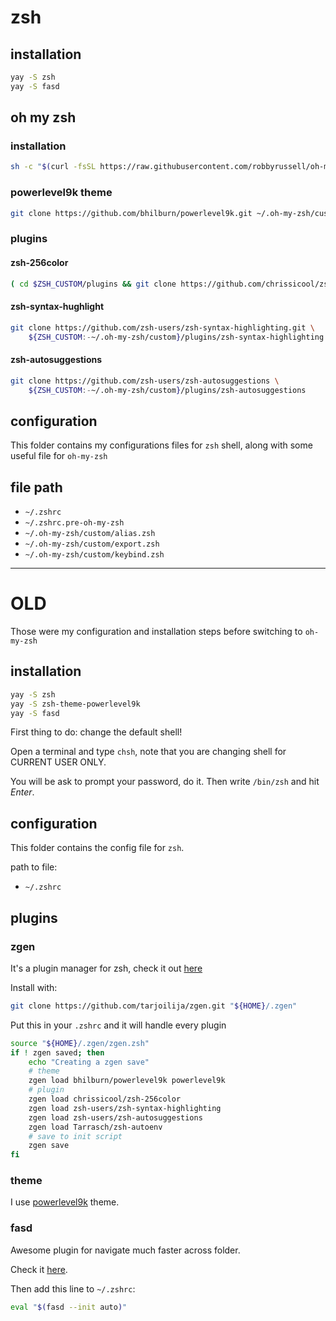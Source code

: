 # zsh

## installation

```bash
yay -S zsh
yay -S fasd
```

## oh my zsh

### installation

```bash
sh -c "$(curl -fsSL https://raw.githubusercontent.com/robbyrussell/oh-my-zsh/master/tools/install.sh)"
```

### powerlevel9k theme

```bash
git clone https://github.com/bhilburn/powerlevel9k.git ~/.oh-my-zsh/custom/themes/powerlevel9k
```

### plugins

#### zsh-256color

```bash
( cd $ZSH_CUSTOM/plugins && git clone https://github.com/chrissicool/zsh-256color )
```

#### zsh-syntax-hughlight

```bash
git clone https://github.com/zsh-users/zsh-syntax-highlighting.git \
    ${ZSH_CUSTOM:-~/.oh-my-zsh/custom}/plugins/zsh-syntax-highlighting
```

#### zsh-autosuggestions

```bash
git clone https://github.com/zsh-users/zsh-autosuggestions \
    ${ZSH_CUSTOM:-~/.oh-my-zsh/custom}/plugins/zsh-autosuggestions
```

## configuration

This folder contains my configurations files for `zsh` shell, along with some
useful file for `oh-my-zsh`

## file path

- `~/.zshrc`
- `~/.zshrc.pre-oh-my-zsh`
- `~/.oh-my-zsh/custom/alias.zsh`
- `~/.oh-my-zsh/custom/export.zsh`
- `~/.oh-my-zsh/custom/keybind.zsh`

---

# OLD

Those were my configuration and installation steps before switching to
`oh-my-zsh`

## installation

```bash
yay -S zsh
yay -S zsh-theme-powerlevel9k
yay -S fasd
```

First thing to do: change the default shell!

Open a terminal and type `chsh`, note that you are changing shell for CURRENT
USER ONLY.

You will be ask to prompt your password, do it. Then write `/bin/zsh` and hit
_Enter_.

## configuration

This folder contains the config file for `zsh`.

path to file:
- `~/.zshrc`

## plugins

### zgen

It's a plugin manager for zsh, check it out
[here](https://github.com/tarjoilija/zgen)

Install with:
```bash
git clone https://github.com/tarjoilija/zgen.git "${HOME}/.zgen"
```
Put this in your `.zshrc` and it will handle every plugin
```bash
source "${HOME}/.zgen/zgen.zsh"
if ! zgen saved; then
    echo "Creating a zgen save"
    # theme
    zgen load bhilburn/powerlevel9k powerlevel9k
    # plugin
    zgen load chrissicool/zsh-256color
    zgen load zsh-users/zsh-syntax-highlighting
    zgen load zsh-users/zsh-autosuggestions
    zgen load Tarrasch/zsh-autoenv
    # save to init script
    zgen save
fi
```

### theme

I use [powerlevel9k](https://github.com/bhilburn/powerlevel9k) theme.

### fasd

Awesome plugin for navigate much faster across folder.

Check it [here](https://github.com/clvv/fasd).

Then add this line to `~/.zshrc`:
```bash
eval "$(fasd --init auto)"
```
